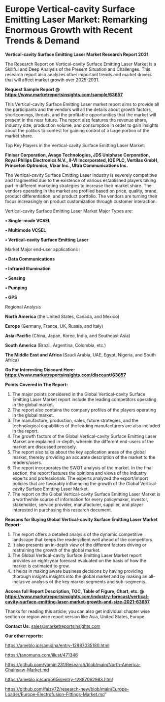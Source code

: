 # Europe Vertical-cavity Surface Emitting Laser Market: Remarking Enormous Growth with Recent Trends & Demand

<strong>Vertical-cavity Surface Emitting Laser Market Research Report 2031</strong>

The Research Report on Vertical-cavity Surface Emitting Laser Market is a Skillful and Deep Analysis of the Present Situation and Challenges. This research report also analyzes other important trends and market drivers that will affect market growth over 2025-2031.

<strong>Request Sample Report @ <a href=https://www.marketreportsinsights.com/sample/63657>https://www.marketreportsinsights.com/sample/63657</a></strong>

This Vertical-cavity Surface Emitting Laser market report aims to provide all the participants and the vendors will all the details about growth factors, shortcomings, threats, and the profitable opportunities that the market will present in the near future. The report also features the revenue share, industry size, production volume, and consumption in order to gain insights about the politics to contest for gaining control of a large portion of the market share.

Top Key Players in the Vertical-cavity Surface Emitting Laser Market:

<strong>Finisar Corporation, Avago Technologies, JDS Uniphase Corporation, Royal Philips Electronics N.V., II-VI Incorporated, IQE PLC, Vertilas GmbH, Princeton Optronics, Vixar Inc., Ultra Communications Inc.</strong>

The Vertical-cavity Surface Emitting Laser Industry is severely competitive and fragmented due to the existence of various established players taking part in different marketing strategies to increase their market share. The vendors operating in the market are profiled based on price, quality, brand, product differentiation, and product portfolio. The vendors are turning their focus increasingly on product customization through customer interaction.

Vertical-cavity Surface Emitting Laser Market Major Types are:

<strong>• Single-mode VCSEL

• Multimode VCSEL

• Vertical-cavity Surface Emitting Laser</strong>

Market Major end-user applications :

<strong>• Data Communications

• Infrared Illumination

• Sensing

• Pumping

• GPS</strong>

Regional Analysis

</u><strong><b>North America</b></strong> (the United States, Canada, and Mexico)

<strong><b>Europe </b></strong>(Germany, France, UK, Russia, and Italy)

<strong><b>Asia-Pacific</b></strong> (China, Japan, Korea, India, and Southeast Asia)

<strong><b>South America</b></strong> (Brazil, Argentina, Colombia, etc.)

<strong><b>The Middle East and Africa</b></strong> (Saudi Arabia, UAE, Egypt, Nigeria, and South Africa)

<strong>Go For Interesting Discount Here: <a href=https://www.marketreportsinsights.com/discount/63657>https://www.marketreportsinsights.com/discount/63657</a></strong>

<strong>Points Covered in The Report:</strong>
<ol>
  <li>The major points considered in the Global Vertical-cavity Surface Emitting Laser Market report include the leading competitors operating in the global market.</li>
  <li>The report also contains the company profiles of the players operating in the global market.</li>
  <li>The manufacture, production, sales, future strategies, and the technological capabilities of the leading manufacturers are also included in the report.</li>
  <li>The growth factors of the Global Vertical-cavity Surface Emitting Laser Market are explained in-depth, wherein the different end-users of the market are discussed precisely.</li>
  <li>The report also talks about the key application areas of the global market, thereby providing an accurate description of the market to the readers/users.</li>
  <li>The report incorporates the SWOT analysis of the market. In the final section, the report features the opinions and views of the industry experts and professionals. The experts analyzed the export/import policies that are favorably influencing the growth of the Global Vertical-cavity Surface Emitting Laser Market.</li>
  <li>The report on the Global Vertical-cavity Surface Emitting Laser Market is a worthwhile source of information for every policymaker, investor, stakeholder, service provider, manufacturer, supplier, and player interested in purchasing this research document.</li>
</ol>
<strong>Reasons for Buying Global Vertical-cavity Surface Emitting Laser Market Report:</strong>

<ol>
  <li>The report offers a detailed analysis of the dynamic competitive landscape that keeps the reader/client well ahead of the competitors.</li>
  <li>It also presents an in-depth view of the different factors driving or restraining the growth of the global market.</li>
  <li>The Global Vertical-cavity Surface Emitting Laser Market report provides an eight-year forecast evaluated on the basis of how the market is estimated to grow.</li>
  <li>It helps in making aware business decisions by having providing thorough insights insights into the global market and by making an all-inclusive analysis of the key market segments and sub-segments.</li>
</ol>
<strong>Access full Report Description, TOC, Table of Figure, Chart, etc. @ <a href=https://www.marketreportsinsights.com/industry-forecast/vertical-cavity-surface-emitting-laser-market-growth-and-size-2021-63657>https://www.marketreportsinsights.com/industry-forecast/vertical-cavity-surface-emitting-laser-market-growth-and-size-2021-63657</a></strong>


Thanks for reading this article; you can also get individual chapter wise section or region wise report version like Asia, United States, Europe.

<strong>Contact Us:</strong>
sales@marketreportsinsights.com

<strong>Our other reports:</strong>

<a href=https://ameblo.jp/samidha/entry-12887035180.html>https://ameblo.jp/samidha/entry-12887035180.html</a>

<a href=https://tanomuno.com/illust/471346>https://tanomuno.com/illust/471346</a>

<a href=https://github.com/yamini231/Research/blob/main/North-America-Chainsaw-Market.md>https://github.com/yamini231/Research/blob/main/North-America-Chainsaw-Market.md</a>

<a href=https://ameblo.jp/cargo656/entry-12887062983.html>https://ameblo.jp/cargo656/entry-12887062983.html</a>

<a href=https://github.com/faizy72/research-new/blob/main/Europe-Loader/Europe-Electrofusion-Fittings-Market.md>https://github.com/faizy72/research-new/blob/main/Europe-Loader/Europe-Electrofusion-Fittings-Market.md</a>"
